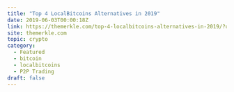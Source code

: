 ```yaml
---
title: "Top 4 LocalBitcoins Alternatives in 2019"
date: 2019-06-03T00:00:18Z
link: https://themerkle.com/top-4-localbitcoins-alternatives-in-2019/?utm_medium=RSS&utm_source=hune
site: themerkle.com
topic: crypto
category:
  - Featured
  - bitcoin
  - localbitcoins
  - P2P Trading
draft: false
---
```

